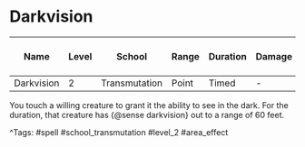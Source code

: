 # Darkvision

| Name | Level | School | Range | Duration | Damage | Save DC & Type |
|------|-------|--------|-------|----------|--------|----------------|
| Darkvision | 2 | Transmutation | Point | Timed | - | - |

You touch a willing creature to grant it the ability to see in the dark. For the duration, that creature has {@sense darkvision} out to a range of 60 feet.

^Tags: #spell #school_transmutation #level_2 #area_effect
